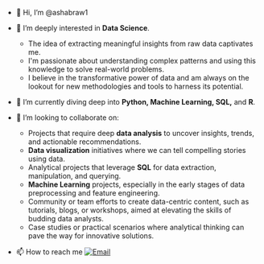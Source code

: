 - 👋 Hi, I’m @ashabraw1
- 👀 I’m deeply interested in **Data Science**. 
     - The idea of extracting meaningful insights from raw data captivates me.
     - I'm passionate about understanding complex patterns and using this knowledge to solve real-world problems.
     - I believe in the transformative power of data and am always on the lookout for new methodologies and tools to harness its potential.

- 🌱  I’m currently diving deep into **Python, Machine Learning, SQL,** and **R**.
- 💞️ I’m looking to collaborate on:
     - Projects that require deep **data analysis** to uncover insights, trends, and actionable recommendations.
     - **Data visualization** initiatives where we can tell compelling stories using data.
     - Analytical projects that leverage **SQL** for data extraction, manipulation, and querying.
     - **Machine Learning** projects, especially in the early stages of data preprocessing and feature engineering.
     - Community or team efforts to create data-centric content, such as tutorials, blogs, or workshops, aimed at elevating the skills of budding data analysts.
     - Case studies or practical scenarios where analytical thinking can pave the way for innovative solutions.

- 📫 How to reach me
   [![Email](https://img.shields.io/badge/Email-me%40domain.com-brightgreen)](mailto:a.ashabrawi@gmail.com)
  


